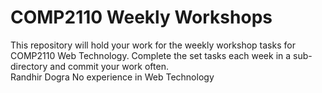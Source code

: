# COMP2110 Weekly Workshops

This repository will hold your work for the weekly workshop tasks
for COMP2110 Web Technology.   Complete the set tasks each week in 
a sub-directory and commit your work often.   
Randhir Dogra
No experience in Web Technology